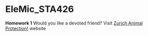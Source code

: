 # EleMic_STA426
**Homework 1**
Would you like a devoted friend? Visit [Zurich Animal Protection!](https://www.zuerchertierschutz.ch/en/animal-shelter.htmlg) website

